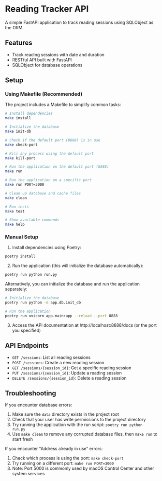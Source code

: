 # Reading Tracker API

A simple FastAPI application to track reading sessions using SQLObject as the ORM.

## Features

- Track reading sessions with date and duration
- RESTful API built with FastAPI
- SQLObject for database operations

## Setup

### Using Makefile (Recommended)

The project includes a Makefile to simplify common tasks:

```bash
# Install dependencies
make install

# Initialize the database
make init-db

# Check if the default port (8888) is in use
make check-port

# Kill any process using the default port
make kill-port

# Run the application on the default port (8888)
make run

# Run the application on a specific port
make run PORT=3000

# Clean up database and cache files
make clean

# Run tests
make test

# Show available commands
make help
```

### Manual Setup

1. Install dependencies using Poetry:

```bash
poetry install
```

2. Run the application (this will initialize the database automatically):

```bash
poetry run python run.py
```

Alternatively, you can initialize the database and run the application separately:

```bash
# Initialize the database
poetry run python -m app.db.init_db

# Run the application
poetry run uvicorn app.main:app --reload --port 8888
```

3. Access the API documentation at http://localhost:8888/docs (or the port you specified)

## API Endpoints

- `GET /sessions`: List all reading sessions
- `POST /sessions`: Create a new reading session
- `GET /sessions/{session_id}`: Get a specific reading session
- `PUT /sessions/{session_id}`: Update a reading session
- `DELETE /sessions/{session_id}`: Delete a reading session

## Troubleshooting

If you encounter database errors:

1. Make sure the `data` directory exists in the project root
2. Check that your user has write permissions to the project directory
3. Try running the application with the run script: `poetry run python run.py`
4. Use `make clean` to remove any corrupted database files, then `make run` to start fresh

If you encounter "Address already in use" errors:

1. Check which process is using the port: `make check-port`
2. Try running on a different port: `make run PORT=3000`
3. Note: Port 5000 is commonly used by macOS Control Center and other system services
